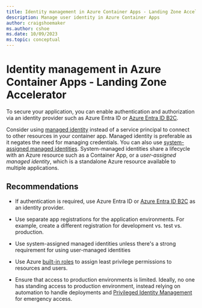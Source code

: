 ```yaml
---
title: Identity management in Azure Container Apps - Landing Zone Accelerator
description: Manage user identity in Azure Container Apps 
author: craigshoemaker
ms.author: cshoe
ms.date: 10/09/2023
ms.topic: conceptual
---
```


# Identity management in Azure Container Apps - Landing Zone Accelerator

To secure your application, you can enable authentication and authorization via an identity provider such as Azure Entra ID or [Azure Entra ID B2C](/azure/active-directory/external-identities/b2b-fundamentals).

Consider using [managed identity](https://learn.microsoft.com/azure/container-apps/managed-identity) instead of a service principal to connect to other resources in your container app. Managed identity is preferable as it negates the need for managing credentials. You can also use [system-assigned managed identities](/azure/active-directory/managed-identities-azure-resources/overview). System-managed identities share a lifecycle with an Azure resource such as a Container App, or a _user-assigned managed identity_, which is a standalone Azure resource available to multiple applications.

## Recommendations

- If authentication is required, use Azure Entra ID or [Azure Entra ID B2C](/azure/active-directory/external-identities/b2b-fundamentals) as an identity provider.

- Use separate app registrations for the application environments. For example, create a different registration for development vs. test vs. production.

- Use system-assigned managed identities unless there's a strong requirement for using user-managed identities

- Use Azure [built-in roles](/azure/role-based-access-control/built-in-roles) to assign least privilege permissions to resources and users.

- Ensure that access to production environments is limited. Ideally, no one has standing access to production environment, instead relying on automation to handle deployments and [Privileged Identity Management](/azure/active-directory/privileged-identity-management/pim-configure) for emergency access.
